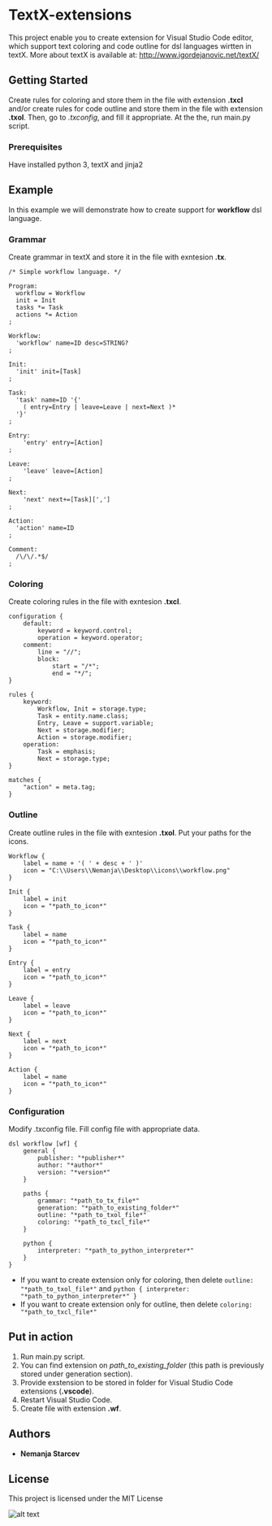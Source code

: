# TextX-extensions

This project enable you to create extension for Visual Studio Code editor, which support text coloring and code outline for dsl languages wirtten in textX. More about textX is available at: http://www.igordejanovic.net/textX/

## Getting Started

Create rules for coloring and store them in the file with extension **.txcl** and/or create rules for code outline and store them in the file with extension **.txol**. Then, go to *.txconfig*, and fill it appropriate. At the the, run main.py script. 

### Prerequisites
Have installed python 3, textX and jinja2

## Example
In this example we will demonstrate how to create support for **workflow** dsl language.

### Grammar
Create grammar in textX and store it in the file with exntesion **.tx**.

```
/* Simple workflow language. */

Program:
  workflow = Workflow
  init = Init
  tasks *= Task
  actions *= Action
;

Workflow:
  'workflow' name=ID desc=STRING?
;

Init:
  'init' init=[Task]
;

Task:
  'task' name=ID '{'
    ( entry=Entry | leave=Leave | next=Next )*
  '}'
;

Entry:
	'entry' entry=[Action]
;

Leave:
	'leave' leave=[Action]
;

Next:
	'next' next+=[Task][',']
;

Action:
  'action' name=ID
;

Comment:
  /\/\/.*$/
;
```

### Coloring
Create coloring rules in the file with exntesion **.txcl**.

```
configuration {
	default: 
		keyword = keyword.control;
		operation = keyword.operator;
	comment:
		line = "//";
		block:
			start = "/*";
			end = "*/";
}

rules {
	keyword:
		Workflow, Init = storage.type;
		Task = entity.name.class;
		Entry, Leave = support.variable;
		Next = storage.modifier;
		Action = storage.modifier;
	operation:
		Task = emphasis;
		Next = storage.type;
}

matches {
	"action" = meta.tag;
}
```

### Outline
Create outline rules in the file with exntesion **.txol**. 
Put your paths for the icons.

```
Workflow {
	label = name + '( ' + desc + ' )'
	icon = "C:\\Users\\Nemanja\\Desktop\\icons\\workflow.png"
}

Init {
	label = init
	icon = "*path_to_icon*"
}

Task {
	label = name
	icon = "*path_to_icon*"
}

Entry {
	label = entry
	icon = "*path_to_icon*"
}

Leave {
	label = leave
	icon = "*path_to_icon*"
}

Next {
	label = next
	icon = "*path_to_icon*"
}

Action {
	label = name
	icon = "*path_to_icon*"
}
```

### Configuration
Modify .txconfig file. 
Fill config file with appropriate data.

```
dsl workflow [wf] {
	general {
		publisher: "*publisher*"
		author: "*author*"
		version: "*version*"
    }

	paths {
		grammar: "*path_to_tx_file*"
		generation: "*path_to_existing_folder*"
		outline: "*path_to_txol_file*"
		coloring: "*path_to_txcl_file*"
	}

	python {
	    interpreter: "*path_to_python_interpreter*"
	}
}
```

* If you want to create extension only for coloring, then delete ```outline: "*path_to_txol_file*"``` and ```python { interpreter: "*path_to_python_interpreter*" }```
* If you want to create extension only for outline, then delete ```coloring: "*path_to_txcl_file*"```

## Put in action 

1. Run main.py script. 
2. You can find extension on *path_to_existing_folder* (this path is previously stored under generation section).
3. Provide exstension to be stored in folder for Visual Studio Code extensions (**.vscode**).
4. Restart Visual Studio Code.
5. Create file with extension **.wf**.

## Authors

* **Nemanja Starcev**

## License

This project is licensed under the MIT License

![alt text](https://github.com/starcev/textX-extensions/tree/master/art/workflow.png)
